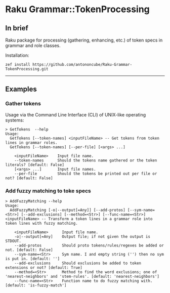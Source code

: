 # Raku Grammar::TokenProcessing

## In brief

Raku package for processing (gathering, enhancing, etc.) of token specs in grammar and role classes.

Installation:

```shell
zef install https://github.com/antononcube/Raku-Grammar-TokenProcessing.git
```

-------

## Examples 


### Gather tokens

Usage via the Command Line Interface (CLI) of UNIX-like operating systems:

```shell
> GetTokens  --help                                                                                     
Usage:
  GetTokens [--token-names] <inputFileName> -- Get tokens from token lines in grammar roles.
  GetTokens [--token-names] [--per-file] [<args> ...]
  
    <inputFileName>    Input file name.
    --token-names      Should the tokens name gathered or the token literals? [default: False]
    [<args> ...]       Input file names.
    --per-file         Should the tokens be printed out per file or not? [default: False]
```

### Add fuzzy matching to toke specs

```shell
> AddFuzzyMatching --help
Usage:
  AddFuzzyMatching [-o|--output[=Any]] [--add-protos] [--sym-name=<Str>] [--add-exclusions] [--method=<Str>] [--func-name=<Str>] <inputFileName> -- Transform a token lines in a grammar role into token lines with fuzzy matching.
  
    <inputFileName>      Input file name.
    -o|--output[=Any]    Output file; if not given the output is STDOUT.
    --add-protos         Should proto tokens/rules/regexes be added or not. [default: False]
    --sym-name=<Str>     Sym name. I and empty string ('') then no sym is put in. [default: '']
    --add-exclusions     Should exclusions be added to token extensions or not? [default: True]
    --method=<Str>       Method to find the word exclusions; one of 'nearest-neighbors' and 'stem-rules'. [default: 'nearest-neighbors']
    --func-name=<Str>    Function name to do fuzzy matching with. [default: 'is-fuzzy-match']
```
